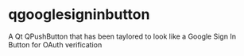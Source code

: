 # qgooglesigninbutton
A Qt QPushButton that has been taylored to look like a Google Sign In Button for OAuth verification
